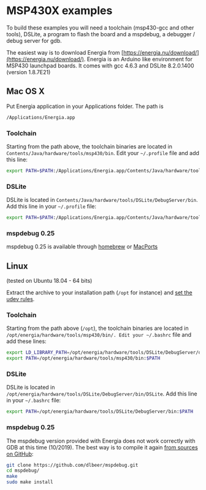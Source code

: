 # MSP430X examples

To build these examples you will need a toolchain (msp430-gcc and other tools), DSLite, a program to flash the board and a mspdebug, a debugger / debug server for gdb.

The easiest way is to download Energia from [https://energia.nu/download/](https://energia.nu/download/). Energia is an Arduino like environment for MSP430 launchpad boards. It comes with gcc 4.6.3 and DSLite 8.2.0.1400 (version 1.8.7E21)

## Mac OS X

Put Energia application in your Applications folder. The path is

```sh
/Applications/Energia.app
```

### Toolchain

Starting from the path above, the toolchain binaries are located in ```Contents/Java/hardware/tools/msp430/bin```. Edit your ```~/.profile``` file and add this line:

```sh
export PATH=$PATH:/Applications/Energia.app/Contents/Java/hardware/tools/msp430/bin
```

### DSLite

DSLite is located in ```Contents/Java/hardware/tools/DSLite/DebugServer/bin```. Add this line in your ```~/.profile``` file:

```sh
export PATH=$PATH:/Applications/Energia.app/Contents/Java/hardware/tools/DSLite/DebugServer/bin
```

### mspdebug 0.25

mspdebug 0.25 is available through [homebrew](https://brew.sh) or [MacPorts](https://www.macports.org)

## Linux
(tested on Ubuntu 18.04 - 64 bits)

Extract the archive to your installation path (`/opt` for instance) and [set the udev rules](https://energia.nu/guide/install/linux/).

### Toolchain

Starting from the path above (`/opt`), the toolchain binaries are located in `/opt/energia/hardware/tools/msp430/bin/. Edit your ~/.bashrc` file and add these lines:

```sh
export LD_LIBRARY_PATH=/opt/energia/hardware/tools/DSLite/DebugServer/drivers:$LD_LIBRARY_PATH
export PATH=/opt/energia/hardware/tools/msp430/bin:$PATH
```
### DSLite

DSLite is located in `/opt/energia/hardware/tools/DSLite/DebugServer/bin/DSLite`. Add this line in your `~/.bashrc` file:

```sh
export PATH=/opt/energia/hardware/tools/DSLite/DebugServer/bin:$PATH
```
### mspdebug 0.25
The mspdebug version provided with Energia does not work correctly with GDB at this time (10/2019). The best way is to compile it again [from sources on GitHub](https://github.com/dlbeer/mspdebug):

```sh
git clone https://github.com/dlbeer/mspdebug.git
cd mspdebug/
make
sudo make install
```
